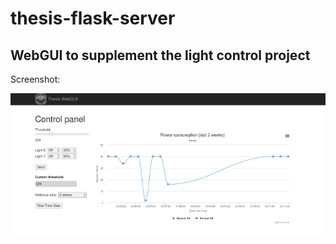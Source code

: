 thesis-flask-server
===================

## WebGUI to supplement the light control project

Screenshot:

![WebGUI](https://raw.githubusercontent.com/alexpeits/thesis-flask-server/master/screenshot.png)
